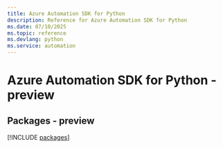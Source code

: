 ```yaml
---
title: Azure Automation SDK for Python
description: Reference for Azure Automation SDK for Python
ms.date: 07/10/2025
ms.topic: reference
ms.devlang: python
ms.service: automation
---
```

# Azure Automation SDK for Python - preview
## Packages - preview
[!INCLUDE [packages](automation-index.md)]